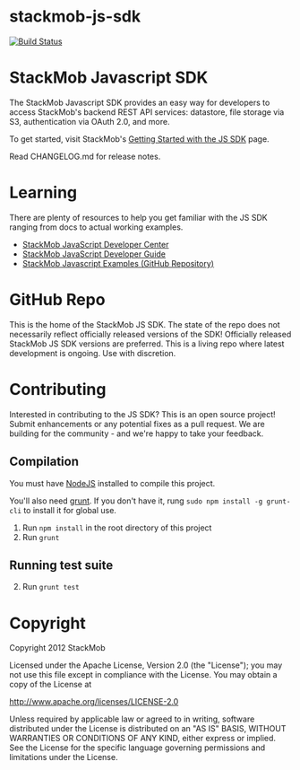 stackmob-js-sdk
===============

[![Build Status](https://travis-ci.org/stackmob/stackmob-js-sdk.png?branch=master)](https://travis-ci.org/stackmob/stackmob-js-sdk)

# StackMob Javascript SDK

The StackMob Javascript SDK provides an easy way for developers to access StackMob's backend REST API services: datastore, file storage via S3, authentication via OAuth 2.0, and more.

To get started, visit StackMob's <a href="https://www.stackmob.com/platform/help/tutorials/html5_js_sdk" target="_blank">Getting Started with the JS SDK</a> page.

Read CHANGELOG.md for release notes.

# Learning

There are plenty of resources to help you get familiar with the JS SDK ranging from docs to actual working examples.

* <a href="https://developer.stackmob.com/js-sdk" target="_blank">StackMob JavaScript Developer Center</a>
* <a href="https://developer.stackmob.com/js-sdk/developer-guide" target="_blank">StackMob JavaScript Developer Guide</a>
* <a href="https://github.com/stackmob/stackmob-javascript-examples" target="_blank">StackMob Javascript Examples (GitHub Repository)</a>

# GitHub Repo

This is the home of the StackMob JS SDK.  The state of the repo does not necessarily reflect officially released versions of the SDK!  Officially released StackMob JS SDK versions are preferred.  This is a living repo where latest development is ongoing.  Use with discretion.


# Contributing

Interested in contributing to the JS SDK?  This is an open source project!  Submit enhancements or any potential fixes as a pull request.  We are building for the community - and we're happy to take your feedback.

## Compilation

You must have [NodeJS](http://nodejs.org/) installed to compile this project.

You'll also need [grunt](http://gruntjs.com/). If you don't have it, rung `sudo npm install -g grunt-cli` to install it for global use.

1. Run `npm install` in the root directory of this project
2. Run `grunt`

## Running test suite

2. Run `grunt test`

# Copyright

Copyright 2012 StackMob

Licensed under the Apache License, Version 2.0 (the "License");
you may not use this file except in compliance with the License.
You may obtain a copy of the License at

http://www.apache.org/licenses/LICENSE-2.0

Unless required by applicable law or agreed to in writing, software
distributed under the License is distributed on an "AS IS" BASIS,
WITHOUT WARRANTIES OR CONDITIONS OF ANY KIND, either express or implied.
See the License for the specific language governing permissions and
limitations under the License.
